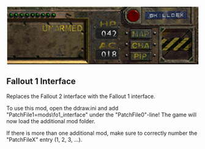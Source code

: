 <p align="center"><img src="fo1_interface.png" alt="Fallout 1 Interface"/></p>

Fallout 1 Interface
------------------

Replaces the Fallout 2 interface with the Fallout 1 interface.

To use this mod, open the ddraw.ini and add "PatchFile1=mods\fo1_interface" under the "PatchFile0"-line!
The game will now load the additional mod folder.

If there is more than one additional mod, make sure to correctly number the "PatchFileX" entry (1, 2, 3, ...).

